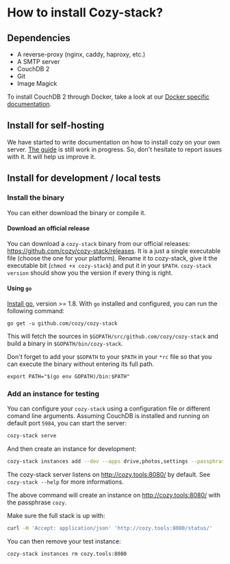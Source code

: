 How to install Cozy-stack?
==========================

## Dependencies

* A reverse-proxy (nginx, caddy, haproxy, etc.)
* A SMTP server
* CouchDB 2
* Git
* Image Magick

To install CouchDB 2 through Docker, take a look at our [Docker specific documentation](docker.md).


## Install for self-hosting

We have started to write documentation on how to install cozy on your own
server. [The guide](https://docs.cozy.io/en/install/manual/) is still work in
progress. So, don't hesitate to report issues with it. It will help us improve
it.


## Install for development / local tests

### Install the binary

You can either download the binary or compile it.

#### Download an official release

You can download a `cozy-stack` binary from our official releases:
https://github.com/cozy/cozy-stack/releases. It is a just a single executable
file (choose the one for your platform). Rename it to cozy-stack, give it the
executable bit (`chmod +x cozy-stack`) and put it in your `$PATH`. `cozy-stack
version` should show you the version if every thing is right.

#### Using `go`

[Install go](https://golang.org/doc/install), version >= 1.8. With `go` installed and configured, you can run the following command:

```
go get -u github.com/cozy/cozy-stack
```

This will fetch the sources in `$GOPATH/src/github.com/cozy/cozy-stack` and build a binary in `$GOPATH/bin/cozy-stack`.

Don't forget to add your `$GOPATH` to your `$PATH` in your `*rc` file so that you can execute the binary without entering its full path.

```
export PATH="$(go env GOPATH)/bin:$PATH"
```


### Add an instance for testing

You can configure your `cozy-stack` using a configuration file or different
comand line arguments. Assuming CouchDB is installed and running on default
port `5984`, you can start the server:

```bash
cozy-stack serve
```

And then create an instance for development:

```bash
cozy-stack instances add --dev --apps drive,photos,settings --passphrase cozy "cozy.tools:8080"
```

The cozy-stack server listens on http://cozy.tools:8080/ by default. See `cozy-stack --help` for more informations.

The above command will create an instance on http://cozy.tools:8080/ with the passphrase `cozy`.

Make sure the full stack is up with:

```bash
curl -H 'Accept: application/json' 'http://cozy.tools:8080/status/'
```

You can then remove your test instance:

```bash
cozy-stack instances rm cozy.tools:8080
```
